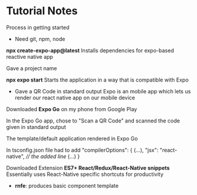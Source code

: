 # Tutorial Notes
Process in getting started

- Need git, npm, node

**npx create-expo-app@latest** 
Installs dependencies for expo-based reactive native app

Gave a project name

**npx expo start**
Starts the application in a way that is compatible with Expo
- Gave a QR Code in standard output
Expo is an mobile app which lets us render our react native app on our mobile device

Downloaded **Expo Go** on my phone from Google Play

In the Expo Go app, chose to "Scan a QR Code" and scanned the code given in standard
output

The template/default application rendered in Expo Go

In tsconfig.json file had to add 
    "compilerOptions": {
        (...),
        "jsx": "react-native",      *// the added line*
        (...)
    }


Downloaded Extension **ES7+ React/Redux/React-Native snippets**
Essentially uses React-Native specific shortcuts for productivity

- **rnfe**: produces basic component template